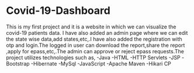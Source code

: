 # Covid-19-Dashboard
 This is my first project and it is a website in
which we can visualize the covid-19 patients data.
I have also added an admin page where we can edit
the state wise data,add states,etc,.I have also added
the registration with otp and login.The logged
in user can download the report,share the report
,apply for epass,etc,.The admin can approve or reject
epass requests.The project utilizes technologies
such as,
-Java
-HTML
-HTTP Servlets
-JSP
-Bootstrap
-Hibernate
-MySql
-JavaScript
-Apache Maven
-Hikari CP
